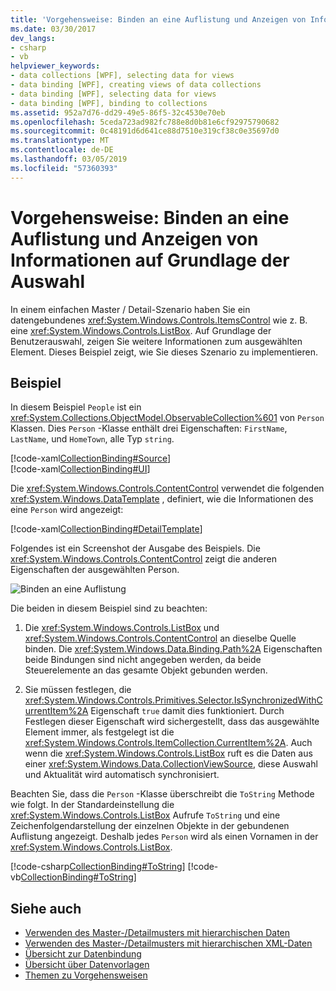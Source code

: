 ```yaml
---
title: 'Vorgehensweise: Binden an eine Auflistung und Anzeigen von Informationen auf Grundlage der Auswahl'
ms.date: 03/30/2017
dev_langs:
- csharp
- vb
helpviewer_keywords:
- data collections [WPF], selecting data for views
- data binding [WPF], creating views of data collections
- data binding [WPF], selecting data for views
- data binding [WPF], binding to collections
ms.assetid: 952a7d76-dd29-49e5-86f5-32c4530e70eb
ms.openlocfilehash: 5ceda723ad982fc788e8d0b81e6cf92975790682
ms.sourcegitcommit: 0c48191d6d641ce88d7510e319cf38c0e35697d0
ms.translationtype: MT
ms.contentlocale: de-DE
ms.lasthandoff: 03/05/2019
ms.locfileid: "57360393"
---
```

# <a name="how-to-bind-to-a-collection-and-display-information-based-on-selection"></a>Vorgehensweise: Binden an eine Auflistung und Anzeigen von Informationen auf Grundlage der Auswahl
In einem einfachen Master / Detail-Szenario haben Sie ein datengebundenes <xref:System.Windows.Controls.ItemsControl> wie z. B. eine <xref:System.Windows.Controls.ListBox>. Auf Grundlage der Benutzerauswahl, zeigen Sie weitere Informationen zum ausgewählten Element. Dieses Beispiel zeigt, wie Sie dieses Szenario zu implementieren.  
  
## <a name="example"></a>Beispiel  
 In diesem Beispiel `People` ist ein <xref:System.Collections.ObjectModel.ObservableCollection%601> von `Person` Klassen. Dies `Person` -Klasse enthält drei Eigenschaften: `FirstName`, `LastName`, und `HomeTown`, alle Typ `string`.  
  
 [!code-xaml[CollectionBinding#Source](~/samples/snippets/csharp/VS_Snippets_Wpf/CollectionBinding/CSharp/Window1.xaml#source)]  
[!code-xaml[CollectionBinding#UI](~/samples/snippets/csharp/VS_Snippets_Wpf/CollectionBinding/CSharp/Window1.xaml#ui)]  
  
 Die <xref:System.Windows.Controls.ContentControl> verwendet die folgenden <xref:System.Windows.DataTemplate> , definiert, wie die Informationen des eine `Person` wird angezeigt:  
  
 [!code-xaml[CollectionBinding#DetailTemplate](~/samples/snippets/csharp/VS_Snippets_Wpf/CollectionBinding/CSharp/Window1.xaml#detailtemplate)]  
  
 Folgendes ist ein Screenshot der Ausgabe des Beispiels. Die <xref:System.Windows.Controls.ContentControl> zeigt die anderen Eigenschaften der ausgewählten Person.  
  
 ![Binden an eine Auflistung](./media/databinding-collectionbindingsample.png "DataBinding_CollectionBindingSample")  
  
 Die beiden in diesem Beispiel sind zu beachten:  
  
1.  Die <xref:System.Windows.Controls.ListBox> und <xref:System.Windows.Controls.ContentControl> an dieselbe Quelle binden. Die <xref:System.Windows.Data.Binding.Path%2A> Eigenschaften beide Bindungen sind nicht angegeben werden, da beide Steuerelemente an das gesamte Objekt gebunden werden.  
  
2.  Sie müssen festlegen, die <xref:System.Windows.Controls.Primitives.Selector.IsSynchronizedWithCurrentItem%2A> Eigenschaft `true` damit dies funktioniert. Durch Festlegen dieser Eigenschaft wird sichergestellt, dass das ausgewählte Element immer, als festgelegt ist die <xref:System.Windows.Controls.ItemCollection.CurrentItem%2A>. Auch wenn die <xref:System.Windows.Controls.ListBox> ruft es die Daten aus einer <xref:System.Windows.Data.CollectionViewSource>, diese Auswahl und Aktualität wird automatisch synchronisiert.  
  
 Beachten Sie, dass die `Person` -Klasse überschreibt die `ToString` Methode wie folgt. In der Standardeinstellung die <xref:System.Windows.Controls.ListBox> Aufrufe `ToString` und eine Zeichenfolgendarstellung der einzelnen Objekte in der gebundenen Auflistung angezeigt. Deshalb jedes `Person` wird als einen Vornamen in der <xref:System.Windows.Controls.ListBox>.  
  
 [!code-csharp[CollectionBinding#ToString](~/samples/snippets/csharp/VS_Snippets_Wpf/CollectionBinding/CSharp/Data.cs#tostring)]
 [!code-vb[CollectionBinding#ToString](~/samples/snippets/visualbasic/VS_Snippets_Wpf/CollectionBinding/VisualBasic/Person.vb#tostring)]  
  
## <a name="see-also"></a>Siehe auch
- [Verwenden des Master-/Detailmusters mit hierarchischen Daten](how-to-use-the-master-detail-pattern-with-hierarchical-data.md)
- [Verwenden des Master-/Detailmusters mit hierarchischen XML-Daten](how-to-use-the-master-detail-pattern-with-hierarchical-xml-data.md)
- [Übersicht zur Datenbindung](data-binding-overview.md)
- [Übersicht über Datenvorlagen](data-templating-overview.md)
- [Themen zu Vorgehensweisen](data-binding-how-to-topics.md)
